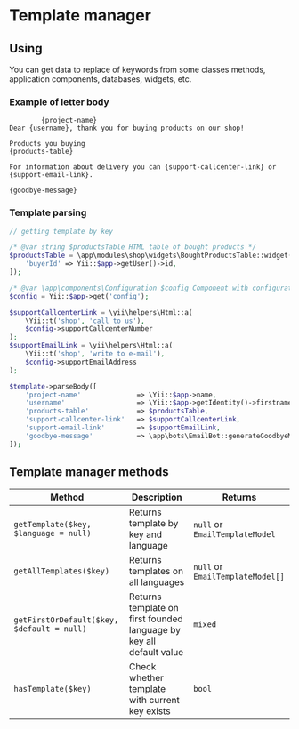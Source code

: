 Template manager
================

## Using

You can get data to replace of keywords from some classes methods, application components, databases, widgets, etc.

### Example of letter body
    
```
        {project-name}
Dear {username}, thank you for buying products on our shop!

Products you buying
{products-table}

For information about delivery you can {support-callcenter-link} or {support-email-link}.

{goodbye-message}
```
    
### Template parsing

```php
// getting template by key

/* @var string $productsTable HTML table of bought products */
$productsTable = \app\modules\shop\widgets\BoughtProductsTable::widget([
    'buyerId' => Yii::$app->getUser()->id,
]);

/* @var \app\components\Configuration $config Component with configuration from dashboard */
$config = Yii::$app->get('config');

$supportCallcenterLink = \yii\helpers\Html::a(
    \Yii::t('shop', 'call to us'),
    $config->supportCallcenterNumber
);
$supportEmailLink = \yii\helpers\Html::a(
    \Yii::t('shop', 'write to e-mail'),
    $config->supportEmailAddress
);

$template->parseBody([
    'project-name'              => \Yii::$app->name,
    'username'                  => \Yii::$app->getIdentity()->firstname,
    'products-table'            => $productsTable,
    'support-callcenter-link'   => $supportCallcenterLink,
    'support-email-link'        => $supportEmailLink,
    'goodbye-message'           => \app\bots\EmailBot::generateGoodbyeMessage(),
]);
```

## Template manager methods

| Method                                    | Description                                                           | Returns                           |
|-------------------------------------------|-----------------------------------------------------------------------|-----------------------------------|
|`getTemplate($key, $language = null)`      |Returns template by key and language                                   |`null` or `EmailTemplateModel`     |
|`getAllTemplates($key)`                    |Returns templates on all languages                                     |`null` or `EmailTemplateModel[]`   |
|`getFirstOrDefault($key, $default = null)` |Returns template on first founded language by key all default value    |`mixed`                            |
|`hasTemplate($key)`                        |Check whether template with current key exists                         |`bool`                             |